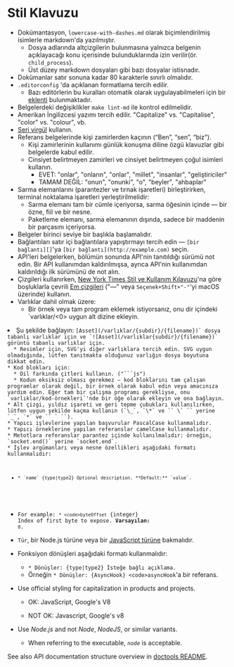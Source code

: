 # Stil Klavuzu

* Dokümantasyon, `lowercase-with-dashes.md` olarak biçimlendirilmiş isimlerle markdown'da yazılmıştır. 
  * Dosya adlarında altçizgilerin bulunmasına yalnızca belgenin açıklayacağı konu içerisinde bulunduklarında izin verilir(ör. `child_process`).
  * Üst düzey markdown dosyaları gibi bazı dosyalar istisnadır.
* Dokümanlar satır sonuna kadar 80 karakterle sınırlı olmalıdır.
* `.editorconfig` 'da açıklanan formatlama tercih edilir. 
  * Bazı editörlerin bu kuralları otomatik olarak uygulayabilmeleri için bir [eklenti](http://editorconfig.org/#download) bulunmaktadır.
* Belgelerdeki değişiklikler `make lint-md` ile kontrol edilmelidir.
* Amerikan İngilizcesi yazımı tercih edilir. "Capitalize" vs. "Capitalise", "color" vs. "colour", vb.
* [Seri virgül](https://en.wikipedia.org/wiki/Serial_comma) kullanın.
* Referans belgelerinde kişi zamirlerden kaçının (“Ben”, “sen”, “biz”). 
  * Kişi zamirlerinin kullanımı günlük konuşma diline özgü klavuzlar gibi belgelerde kabul edilir.
  * Cinsiyet belirtmeyen zamirleri ve cinsiyet belirtmeyen çoğul isimleri kullanın. 
    * EVET: "onlar", "onların", "onlar", "millet", "insanlar", "geliştiriciler"
    * TAMAM DEĞİL: "onun", "onunki", "o", "beyler", "ahbaplar"
* Sarma elemanlarını (parantezler ve tırnak işaretleri) birleştirirken, terminal noktalama işaretleri yerleştirilmelidir: 
  * Sarma elemanı tam bir cümle içeriyorsa, sarma öğesinin içinde — bir özne, fiil ve bir nesne.
  * Paketleme elemanı, sarma elemanının dışında, sadece bir maddenin bir parçasını içeriyorsa.
* Belgeler birinci seviye bir başlıkla başlamalıdır.
* Bağlantıları satır içi bağlantılara yapıştırmayı tercih edin — `[bir bağlantı][]`'ya `[bir bağlantı](http://example.com)` seçin.
* API'leri belgelerken, bölümün sonunda API'nin tanıtıldığı sürümü not edin. Bir API kullanımdan kaldırılmışsa, ayrıca API'nin kullanımdan kaldırıldığı ilk sürümünü de not alın.
* Çizgileri kullanırken, [New York Times Stil ve Kullanım Kılavuzu](https://en.wikipedia.org/wiki/The_New_York_Times_Manual_of_Style_and_Usage)'na göre boşluklarla çevrili [Em çizgileri](https://en.wikipedia.org/wiki/Dash#Em_dash) ("—" veya `Seçenek+Shift+"-"`'yi macOS üzerinde) kullanın.
* Varlıklar dahil olmak üzere: 
  * Bir örnek veya tam program eklemek istiyorsanız, onu dir içindeki `varlıklar/<0> uygun alt dizine ekleyin.</li>
<li>Şu şekilde bağlayın: <code>[Asset](/varlıklar/{subdir}/{filename})` dosya tabanlı varlıklar için ve `![Asset](/varlıklar{subdir}/{filename})` görüntü tabanlı varlıklar için.
  * Resimler için, SVG'yi diğer varlıklara tercih edin. SVG uygun olmadığında, lütfen tanıtmakta olduğunuz varlığın dosya boyutuna dikkat edin.
* Kod blokları için: 
  * Dil farkında çitleri kullanın. ("```js")
  * Kodun eksiksiz olması gerekmez — kod bloklarını tam çalışan programlar olarak değil, bir örnek olarak kabul edin veya amacınıza yardım edin. Eğer tam bir çalışma programı gerekliyse, onu `varlıklar/kod-örnekleri`'nde bir öğe olarak ekleyin ve ona bağlayın.
* Alt çizgi, yıldız işareti ve geri tepme çubukları kullanılırken, lütfen uygun şekilde kaçma kullanın (`\_`, `\*` ve `` \` `` yerine `_`, `*` ve `` ` ``).
* Yapıcı işlevlerine yapılan başvurular PascalCase kullanmalıdır.
* Yapıcı örneklerine yapılan referanslar camelCase kullanmalıdır.
* Metotlara referanslar parantez içinde kullanılmalıdır: örneğin, `socket.end()` yerine `socket.end`.
* İşlev argümanları veya nesne özellikleri aşağıdaki formatı kullanmalıdır:
  
  *     * `name` {type|type2} Optional description. **Default:** `value`.
    
    <!--lint disable maximum-line-length remark-lint-->
  
  * For example: `* <code>byteOffset` {integer} Index of first byte to expose. **Varsayılan:** `0`.</code> <!--lint enable maximum-line-length remark-lint-->
  
  * `Tür`, bir Node.js türüne veya bir [JavaScript türüne](https://developer.mozilla.org/en-US/docs/Web/JavaScript/Guide/Grammar_and_types#Data_structures_and_types) bakmalıdır.

* Fonksiyon dönüşleri aşağıdaki formatı kullanmalıdır: 
  * `* Dönüşler: {type|type2} İsteğe bağlı açıklama.`
  * Örneğin `* Dönüşler: {AsyncHook} <code>asyncHook`'a bir referans.</code>

* Use official styling for capitalization in products and projects.
  
  * OK: JavaScript, Google's V8 <!--lint disable prohibited-strings remark-lint-->
  
  * NOT OK: Javascript, Google's v8 <!-- lint enable prohibited-strings remark-lint-->

* Use *Node.js* and not *Node*, *NodeJS*, or similar variants.
  
  * When referring to the executable, *`node`* is acceptable.

See also API documentation structure overview in [doctools README](../tools/doc/README.md).